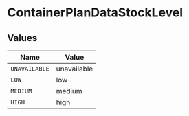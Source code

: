 # ContainerPlanDataStockLevel


## Values

| Name          | Value         |
| ------------- | ------------- |
| `UNAVAILABLE` | unavailable   |
| `LOW`         | low           |
| `MEDIUM`      | medium        |
| `HIGH`        | high          |